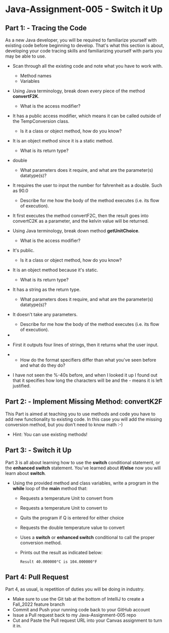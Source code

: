 # Java-Assignment-005 - Switch it Up

## Part 1: - Tracing the Code
As a new Java developer, you will be required to familiarize yourself with existing code before beginning to develop. That's what this section is about, developing your code tracing skills and familiarizing yourself with parts you may be able to use.
* Scan through all the existing code and note what you have to work with.
    * Method names
    * Variables
* Using Java terminology, break down every piece of the method **convertF2K**.
    * What is the access modifier?

* It has a public access modifier, which means it can be called outside of the TempConversion class.

    * Is it a class or object method, how do you know?

* It is an object method since it is a static method.

    * What is its return type?

* double

  * What parameters does it require, and what are the parameter(s) datatype(s)?

* It requires the user to input the number for fahrenheit as a double. Such as 90.0

  * Describe for me how the body of the method executes (i.e. its flow of execution).

* It first executes the method convertF2C, then the result goes into convertC2K as a parameter, and the kelvin value will be returned.

* Using Java terminology, break down method **getUnitChoice**.
    * What is the access modifier?

* It's public.

  * Is it a class or object method, how do you know?

* It is an object method because it's static.

  * What is its return type?

* It has a string as the return type.

  * What parameters does it require, and what are the parameter(s) datatype(s)?

* It doesn't take any parameters.

  * Describe for me how the body of the method executes (i.e. its flow of execution).
* 
* First it outputs four lines of strings, then it returns what the user input.
* 
  * How do the format specifiers differ than what you've seen before and what do they do?

* I have not seen the %-40s before, and when I looked it up I found out that it specifies how long the characters will be and the - means it is left justified.

## Part 2: - Implement Missing Method: convertK2F
This Part is aimed at teaching you to use methods and code you have to add new functionality to existing code. In this case you will add the missing conversion method, but you don't need to know math :-)
* Hint: You can use existing methods!

## Part 3: - Switch it Up
Part 3 is all about learning how to use the **switch** conditional statement, or the **enhanced switch** statement. You've learned about **if/else** now you will learn about **switch**.
* Using the provided method and class variables, write a program in the **while** loop of the **main** method that:
    * Requests a temperature Unit to convert from
    * Requests a temperature Unit to convert to
    * Quits the program if Q is entered for either choice
    * Requests the double temperature value to convert
    * Uses a **switch** or **enhanced switch** conditional to call the proper conversion method.
    * Prints out the result as indicated below:

          Result 40.000000°C is 104.000000°F

## Part 4: Pull Request
Part 4, as usual, is repetition of duties you will be doing in industry.
* Make sure to use the Git tab at the bottom of IntelliJ to create a Fall_2022 feature branch
* Commit and Push your running code back to your GitHub account
* Issue a Pull request back to my Java-Assignment-005 repo
* Cut and Paste the Pull request URL into your Canvas assignment to turn it in.